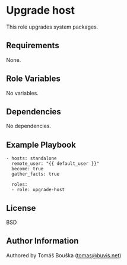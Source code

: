 Upgrade host
============

This role upgrades system packages.

Requirements
------------

None.

Role Variables
--------------

No variables.

Dependencies
------------

No dependencies.

Example Playbook
----------------

```
- hosts: standalone
  remote_user: "{{ default_user }}"
  become: true
  gather_facts: true

  roles:
  - role: upgrade-host
```

License
-------

BSD

Author Information
------------------

Authored by Tomáš Bouška (tomas@buvis.net)
